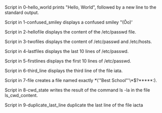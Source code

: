 Script in 0-hello_world prints "Hello, World", followed by 
a new line to the standard output.

Script in 1-confused_smiley displays a confused smiley "(Ôo)'

Script in 2-hellofile displays the content of the /etc/passwd file.

Script in 3-twofiles displays the content of /etc/passwd and /etc/hosts.

Script in 4-lastfiles displays the last 10 lines of /etc/passwd.

Script in 5-firstlines displays the first 10 lines of /etc/passwd.

Script in 6-third_line displays the third line of the file iata.

Script in 7-file creates a file named exactly \*\\'"Best School"\'\\*$\?\*\*\*\*\*:).

Script in 8-cwd_state writes the result of the command ls -la in the file ls_cwd_content.

Script in 9-duplicate_last_line duplicate the last line of the file iacta
